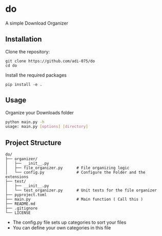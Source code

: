 # do
A simple Download Organizer

## Installation
Clone the repository:
```
git clone https://github.com/adi-075/do
cd do
```

Install the required packages
```
pip install -e . 
```

## Usage
Organize your Downloads folder

```sh
python main.py -h
usage: main.py [options] [directory]

```

## Project Structure
```
do/                          
├── organizer/                
│   ├── __init__.py            
│   ├── file_organizer.py      # File organizing logic
│   └── config.py              # Configure the Folder and the extensions 
├── test/                     
│   ├── __init__.py            
│   └── test_organizer.py      # Unit tests for the file organizer
├── pyproject.toml             
├── main.py                    # Main function ( Call this )
├── README.md                  
├── .gitignore                
└── LICENSE
```

- The config.py file sets up categories to sort your files
- You can define your own categories in this file
